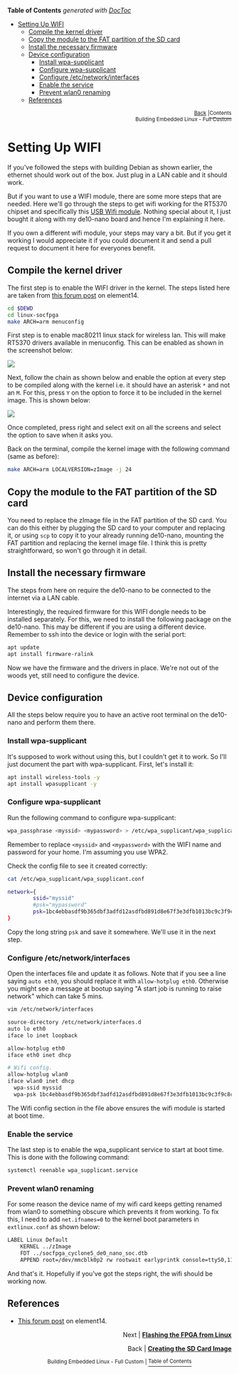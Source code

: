 <!-- START doctoc generated TOC please keep comment here to allow auto update -->
<!-- DON'T EDIT THIS SECTION, INSTEAD RE-RUN doctoc TO UPDATE -->
**Table of Contents**  *generated with [DocToc](https://github.com/thlorenz/doctoc)*

- [Setting Up WIFI](#setting-up-wifi)
  - [Compile the kernel driver](#compile-the-kernel-driver)
  - [Copy the module to the FAT partition of the SD card](#copy-the-module-to-the-fat-partition-of-the-sd-card)
  - [Install the necessary firmware](#install-the-necessary-firmware)
  - [Device configuration](#device-configuration)
    - [Install wpa-supplicant](#install-wpa-supplicant)
    - [Configure wpa-supplicant](#configure-wpa-supplicant)
    - [Configure /etc/network/interfaces](#configure-etcnetworkinterfaces)
    - [Enable the service](#enable-the-service)
    - [Prevent wlan0 renaming](#prevent-wlan0-renaming)
  - [References](#references)

<!-- END doctoc generated TOC please keep comment here to allow auto update -->

<p align="right"><sup><a href="Building-the-SD-Card-image.md">Back</a> |</sup><a href="../README.md#getting-started"><sup>Contents</sup></a>
<br/>
<sup>Building Embedded Linux - Full Custom</sup></p>

# Setting Up WIFI

If you've followed the steps with building Debian as shown earlier, the ethernet should work out of the box. Just plug in a LAN cable and it should work.

But if you want to use a WIFI module, there are some more steps that are needed. Here we'll go through the steps to get wifi working for the RT5370 chipset and specifically this [USB Wifi module](https://www.mouser.sg/ProductDetail/Olimex-Ltd/MOD-WIFI-R5370-ANT?qs=J7x7253A5u4LBh0Sy0UYWQ==). Nothing special about it, I just bought it along with my de10-nano board and hence I'm explaining it here.

If you own a different wifi module, your steps may vary a bit. But if you get it working I would appreciate it if you could document it and send a pull request to document it here for everyones benefit.

## Compile the kernel driver

The first step is to enable the WIFI driver in the kernel. The steps listed here are taken from [this forum post](https://www.element14.com/community/community/designcenter/single-board-computers/riotboard/blog/2015/01/27/setup-mediatek-rt5370-wifi-on-riotboard-ubuntu-platform) on element14.

```bash
cd $DEWD
cd linux-socfpga
make ARCH=arm menuconfig
```

First step is to enable mac80211 linux stack for wireless lan. This will make RT5370 drivers available in menuconfig. This can be enabled as shown in the screenshot below:

![](images/kernel_config_mac80211.png)

Next, follow the chain as shown below and enable the option at every step to be compiled along with the kernel i.e. it should have an asterisk `*` and not an `M`. For this, press `Y` on the option to force it to be included in the kernel image. This is shown below:

![](images/kernel_config_search_rt2800usb_rt5370_enable.png)

Once completed, press right and select exit on all the screens and select the option to save when it asks you.

Back on the terminal, compile the kernel image with the following command (same as before):

```bash
make ARCH=arm LOCALVERSION=zImage -j 24
```

## Copy the module to the FAT partition of the SD card

You need to replace the zImage file in the FAT partition of the SD card. You can do this either by plugging the SD card to your computer and replacing it, or using `scp` to copy it to your already running de10-nano, mounting the FAT partition and replacing the kernel image file. I think this is pretty straightforward, so won't go through it in detail.

## Install the necessary firmware

The steps from here on require the de10-nano to be connected to the internet via a LAN cable.

Interestingly, the required firmware for this WIFI dongle needs to be installed separately. For this, we need to install the following package on the de10-nano. This may be different if you are using a different device. Remember to ssh into the device or login with the serial port:

```bash
apt update
apt install firmware-ralink
```

Now we have the firmware and the drivers in place. We're not out of the woods yet, still need to configure the device.

## Device configuration

All the steps below require you to have an active root terminal on the de10-nano and perform them there.

### Install wpa-supplicant

It's supposed to work without using this, but I couldn't get it to work. So I'll just document the part with wpa-supplicant. First, let's install it:

```bash
apt install wireless-tools -y
apt install wpasupplicant -y
```

### Configure wpa-supplicant

Run the following command to configure wpa-supplicant:

```bash
wpa_passphrase <myssid> <mypassword> > /etc/wpa_supplicant/wpa_supplicant.conf
```

Remember to replace `<myssid>` and `<mypassword>` with the WIFI name and password for your home. I'm assuming you use WPA2.

Check the config file to see it created correctly:

```bash
cat /etc/wpa_supplicant/wpa_supplicant.conf

network={
        ssid="myssid"
        #psk="mypassword"
        psk=1bc4ebbasdf9b365dbf3adfd12asdfbd891d8e67f3e3dfb1013bc9c3f9c8c127
}

```

Copy the long string `psk` and save it somewhere. We'll use it in the next step.

### Configure /etc/network/interfaces

Open the interfaces file and update it as follows. Note that if you see a line saying `auto eth0`, you should replace it with `allow-hotplug eth0`. Otherwise you might see a message at bootup saying "A start job is running to raise network" which can take 5 mins.

```bash
vim /etc/network/interfaces
```

```bash
source-directory /etc/network/interfaces.d
auto lo eth0
iface lo inet loopback

allow-hotplug eth0
iface eth0 inet dhcp

# Wifi config.
allow-hotplug wlan0
iface wlan0 inet dhcp
  wpa-ssid myssid
  wpa-psk 1bc4ebbasdf9b365dbf3adfd12asdfbd891d8e67f3e3dfb1013bc9c3f9c8c127

```

The Wifi config section in the file above ensures the wifi module is started at boot time.

### Enable the service

The last step is to enable the wpa_supplicant service to start at boot time. This is done with the following command:

```bash
systemctl reenable wpa_supplicant.service
```

### Prevent wlan0 renaming

For some reason the device name of my wifi card keeps getting renamed from wlan0 to something obscure which prevents it from working. To fix this, I need to add `net.ifnames=0` to the kernel boot parameters in `extlinux.conf` as shown below:

```bash
LABEL Linux Default
    KERNEL ../zImage
    FDT ../socfpga_cyclone5_de0_nano_soc.dtb
    APPEND root=/dev/mmcblk0p2 rw rootwait earlyprintk console=ttyS0,115200n8 net.ifnames=0
```

And that's it. Hopefully if you've got the steps right, the wifi should be working now.

## References

- [This forum post](https://www.element14.com/community/community/designcenter/single-board-computers/riotboard/blog/2015/01/27/setup-mediatek-rt5370-wifi-on-riotboard-ubuntu-platform) on element14.

<p align="right">Next | <b><a href="Flash-FPGA-from-HPS-running-Linux.md">Flashing the FPGA from Linux</a></b>
<br/>
<p align="right">Back | <b><a href="Building-the-SD-Card-image.md">Creating the SD Card Image</a></p>
</b><p align="center"><sup>Building Embedded Linux - Full Custom | </sup><a href="../README.md#building-embedded-linux---full-custom"><sup>Table of Contents</sup></a></p>
